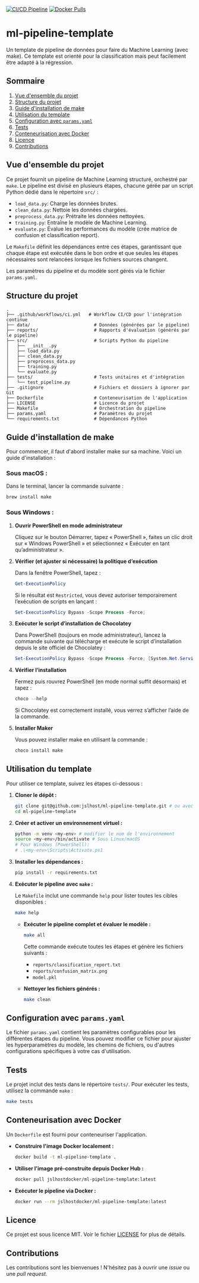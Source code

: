 [![CI/CD Pipeline](https://github.com/jslhost/ml-pipeline-template/actions/workflows/ci.yml/badge.svg?branch=main)](https://github.com/jslhost/ml-pipeline-template/actions/workflows/ci.yml)
[![Docker Pulls](https://img.shields.io/docker/pulls/jslhostdocker/ml-pipeline-template.svg)](https://hub.docker.com/r/jslhostdocker/ml-pipeline-template)

# ml-pipeline-template

Un template de pipeline de données pour faire du Machine Learning (avec make). Ce template est orienté pour la classification mais peut facilement être adapté à la régression.

## Sommaire

1.  [Vue d'ensemble du projet](#vue-densemble-du-projet)
2.  [Structure du projet](#structure-du-projet)
3.  [Guide d'installation de make](#guide-dinstallation-de-make)
4.  [Utilisation du template](#utilisation-du-template)
5.  [Configuration avec `params.yaml`](#configuration-avec-paramsyaml)
6.  [Tests](#tests)
7.  [Conteneurisation avec Docker](#conteneurisation-avec-docker)
8.  [Licence](#licence)
9.  [Contributions](#contributions)

## Vue d'ensemble du projet

Ce projet fournit un pipeline de Machine Learning structuré, orchestré par `make`. Le pipeline est divisé en plusieurs étapes, chacune gérée par un script Python dédié dans le répertoire `src/` :

*   `load_data.py`: Charge les données brutes.
*   `clean_data.py`: Nettoie les données chargées.
*   `preprocess_data.py`: Prétraite les données nettoyées.
*   `training.py`: Entraîne le modèle de Machine Learning.
*   `evaluate.py`: Évalue les performances du modèle (crée matrice de confusion et classification report).

Le `Makefile` définit les dépendances entre ces étapes, garantissant que chaque étape est exécutée dans le bon ordre et que seules les étapes nécessaires sont relancées lorsque les fichiers sources changent.

Les paramètres du pipeline et du modèle sont gérés via le fichier `params.yaml`.

## Structure du projet

```
.
├── .github/workflows/ci.yml   # Workflow CI/CD pour l'intégration continue
├── data/                        # Données (générées par le pipeline)
├── reports/                     # Rapports d'évaluation (générés par le pipeline)
├── src/                         # Scripts Python du pipeline
│   ├── __init__.py
│   ├── load_data.py
│   ├── clean_data.py
│   ├── preprocess_data.py
│   ├── training.py
│   └── evaluate.py
├── tests/                       # Tests unitaires et d'intégration
│   └── test_pipeline.py
├── .gitignore                   # Fichiers et dossiers à ignorer par Git
├── Dockerfile                   # Conteneurisation de l'application
├── LICENSE                      # Licence du projet
├── Makefile                     # Orchestration du pipeline
├── params.yaml                  # Paramètres du projet
└── requirements.txt             # Dépendances Python
```

## Guide d'installation de make

Pour commencer, il faut d'abord installer make sur sa machine. Voici un guide d'installation :

### Sous macOS :

Dans le terminal, lancer la commande suivante :

```bash
brew install make
```

### Sous Windows :

1.  **Ouvrir PowerShell en mode administrateur**

    Cliquez sur le bouton Démarrer, tapez « PowerShell », faites un clic droit sur « Windows PowerShell » et sélectionnez « Exécuter en tant qu’administrateur ».

2.  **Vérifier (et ajuster si nécessaire) la politique d’exécution**

    Dans la fenêtre PowerShell, tapez :

    ```powershell
    Get-ExecutionPolicy
    ```

    Si le résultat est `Restricted`, vous devez autoriser temporairement l’exécution de scripts en lançant :

    ```powershell
    Set-ExecutionPolicy Bypass -Scope Process -Force;
    ```

3.  **Exécuter le script d’installation de Chocolatey**

    Dans PowerShell (toujours en mode administrateur), lancez la commande suivante qui télécharge et exécute le script d’installation depuis le site officiel de Chocolatey :

    ```powershell
    Set-ExecutionPolicy Bypass -Scope Process -Force; [System.Net.ServicePointManager]::SecurityProtocol = [System.Net.ServicePointManager]::SecurityProtocol -bor 3072; iex ((New-Object System.Net.WebClient).DownloadString('https://community.chocolatey.org/install.ps1'))
    ```

4.  **Vérifier l’installation**

    Fermez puis rouvrez PowerShell (en mode normal suffit désormais) et tapez :

    ```powershell
    choco --help
    ```

    Si Chocolatey est correctement installé, vous verrez s’afficher l’aide de la commande.

5.  **Installer Maker**
   
    Vous pouvez installer make en utilisant la commande :

    ```powershell
    choco install make
    ```

## Utilisation du template

Pour utiliser ce template, suivez les étapes ci-dessous :

1.  **Cloner le dépôt :**

    ```bash
    git clone git@github.com:jslhost/ml-pipeline-template.git # ou avec HTTPS
    cd ml-pipeline-template
    ```

2.  **Créer et activer un environnement virtuel :**

    ```bash
    python -m venv <my-env> # modifier le nom de l'environnement
    source <my-env>/bin/activate # Sous Linux/macOS
    # Pour Windows (PowerShell):
    # .\<my-env>\Scripts\Activate.ps1
    ```

3.  **Installer les dépendances :**

    ```bash
    pip install -r requirements.txt
    ```

4.  **Exécuter le pipeline avec `make` :**

    Le `Makefile` inclut une commande `help` pour lister toutes les cibles disponibles :

    ```bash
    make help
    ```

    *   **Exécuter le pipeline complet et évaluer le modèle :**

        ```bash
        make all
        ```

        Cette commande exécute toutes les étapes et génère les fichiers suivants :
        - `reports/classification_report.txt`
        - `reports/confusion_matrix.png`
        - `model.pkl`

    *   **Nettoyer les fichiers générés :**

        ```bash
        make clean
        ```

## Configuration avec `params.yaml`

Le fichier `params.yaml` contient les paramètres configurables pour les différentes étapes du pipeline. Vous pouvez modifier ce fichier pour ajuster les hyperparamètres du modèle, les chemins de fichiers, ou d'autres configurations spécifiques à votre cas d'utilisation.

## Tests

Le projet inclut des tests dans le répertoire `tests/`. Pour exécuter les tests, utilisez la commande `make` :

```bash
make tests
```

## Conteneurisation avec Docker

Un `Dockerfile` est fourni pour conteneuriser l'application.

*   **Construire l'image Docker localement :**

    ```bash
    docker build -t ml-pipeline-template .
    ```

*   **Utiliser l'image pré-construite depuis Docker Hub :**

    ```bash
    docker pull jslhostdocker/ml-pipeline-template:latest
    ```

*   **Exécuter le pipeline via Docker :**

    ```bash
    docker run --rm jslhostdocker/ml-pipeline-template:latest
    ```

## Licence

Ce projet est sous licence MIT. Voir le fichier [LICENSE](LICENSE) for plus de détails.

## Contributions

Les contributions sont les bienvenues ! N'hésitez pas à ouvrir une *issue* ou une *pull request*.

